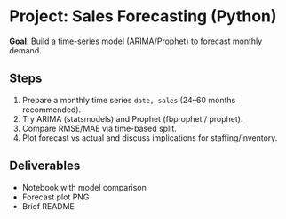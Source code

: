 # Project: Sales Forecasting (Python)

**Goal**: Build a time-series model (ARIMA/Prophet) to forecast monthly demand.

## Steps
1. Prepare a monthly time series `date, sales` (24–60 months recommended).  
2. Try ARIMA (statsmodels) and Prophet (fbprophet / prophet).  
3. Compare RMSE/MAE via time-based split.  
4. Plot forecast vs actual and discuss implications for staffing/inventory.

## Deliverables
- Notebook with model comparison
- Forecast plot PNG
- Brief README